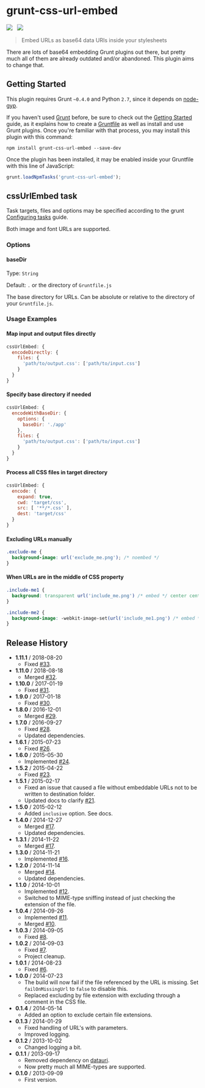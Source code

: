 # grunt-css-url-embed

![](https://badge.fury.io/js/grunt-css-url-embed.svg)&nbsp;&nbsp;
![](https://david-dm.org/mihhail-lapushkin/grunt-css-url-embed.png)

> Embed URLs as base64 data URIs inside your stylesheets

There are lots of base64 embedding Grunt plugins out there, but pretty much all of them are already outdated and/or abandoned. This plugin aims to change that.


## Getting Started
This plugin requires Grunt `~0.4.0` and Python `2.7`, since it depends on [node-gyp](https://github.com/TooTallNate/node-gyp/#installation).

If you haven't used [Grunt](http://gruntjs.com/) before, be sure to check out the [Getting Started](http://gruntjs.com/getting-started) guide, as it explains how to create a [Gruntfile](http://gruntjs.com/sample-gruntfile) as well as install and use Grunt plugins. Once you're familiar with that process, you may install this plugin with this command:

```shell
npm install grunt-css-url-embed --save-dev
```

Once the plugin has been installed, it may be enabled inside your Gruntfile with this line of JavaScript:

```js
grunt.loadNpmTasks('grunt-css-url-embed');
```

## cssUrlEmbed task
Task targets, files and options may be specified according to the grunt [Configuring tasks](http://gruntjs.com/configuring-tasks) guide.

Both image and font URLs are supported.

### Options

#### baseDir

Type: `String`

Default: `.` or the directory of `Gruntfile.js`

The base directory for URLs. Can be absolute or relative to the directory of your `Gruntfile.js`.

### Usage Examples

#### Map input and output files directly

```js
cssUrlEmbed: {
  encodeDirectly: {
    files: {
      'path/to/output.css': ['path/to/input.css']
    }
  }
}
```

#### Specify base directory if needed
```js
cssUrlEmbed: {
  encodeWithBaseDir: {
    options: {
      baseDir: './app'
    },
    files: {
      'path/to/output.css': ['path/to/input.css']
    }
  }
}
```

#### Process all CSS files in target directory
```js
cssUrlEmbed: {
  encode: {
    expand: true,
    cwd: 'target/css',
    src: [ '**/*.css' ],
    dest: 'target/css'
  }
}
```

#### Excluding URLs manually
```css
.exclude-me {
  background-image: url('exclude_me.png'); /* noembed */
}
```

#### When URLs are in the middle of CSS property
```css
.include-me1 {
  background: transparent url('include_me.png') /* embed */ center center no-repeat;
}

.include-me2 {
  background-image: -webkit-image-set(url('include_me1.png') /* embed */ 1x, url('include_me2.png') /* embed */ 2x);
}
```

## Release History
 * **1.11.1** / 2018-08-20
   * Fixed [#33](https://github.com/mihhail-lapushkin/grunt-css-url-embed/issues/33).
 * **1.11.0** / 2018-08-18
   * Merged [#32](https://github.com/mihhail-lapushkin/grunt-css-url-embed/pull/32).
 * **1.10.0** / 2017-01-19
   * Fixed [#31](https://github.com/mihhail-lapushkin/grunt-css-url-embed/pull/31).
 * **1.9.0** / 2017-01-18
   * Fixed [#30](https://github.com/mihhail-lapushkin/grunt-css-url-embed/pull/30).
 * **1.8.0** / 2016-12-01
   * Merged [#29](https://github.com/mihhail-lapushkin/grunt-css-url-embed/pull/29).
 * **1.7.0** / 2016-09-27
   * Fixed [#28](https://github.com/mihhail-lapushkin/grunt-css-url-embed/issues/28).
   * Updated dependencies.
 * **1.6.1** / 2015-07-23
   * Fixed [#26](https://github.com/mihhail-lapushkin/grunt-css-url-embed/issues/26).
 * **1.6.0** / 2015-05-30
   * Implemented [#24](https://github.com/mihhail-lapushkin/grunt-css-url-embed/issues/24).
 * **1.5.2** / 2015-04-22
   * Fixed [#23](https://github.com/mihhail-lapushkin/grunt-css-url-embed/issues/23).
 * **1.5.1** / 2015-02-17
   * Fixed an issue that caused a file without embeddable URLs not to be written to destination folder.
   * Updated docs to clarify [#21](https://github.com/mihhail-lapushkin/grunt-css-url-embed/issues/21).
 * **1.5.0** / 2015-02-12
   * Added `inclusive` option. See docs.
 * **1.4.0** / 2014-12-27
   * Merged [#17](https://github.com/mihhail-lapushkin/grunt-css-url-embed/pull/19).
   * Updated dependencies.
 * **1.3.1** / 2014-11-22
   * Merged [#17](https://github.com/mihhail-lapushkin/grunt-css-url-embed/pull/17).
 * **1.3.0** / 2014-11-21
   * Implemented [#16](https://github.com/mihhail-lapushkin/grunt-css-url-embed/issues/16).
 * **1.2.0** / 2014-11-14
   * Merged [#14](https://github.com/mihhail-lapushkin/grunt-css-url-embed/pull/14).
   * Updated dependencies.
 * **1.1.0** / 2014-10-01
   * Implemented [#12](https://github.com/mihhail-lapushkin/grunt-css-url-embed/issues/12).
   * Switched to MIME-type sniffing instead of just checking the extension of the file.
 * **1.0.4** / 2014-09-26
   * Implemented [#11](https://github.com/mihhail-lapushkin/grunt-css-url-embed/issues/11).
   * Merged [#10](https://github.com/mihhail-lapushkin/grunt-css-url-embed/pull/10).
 * **1.0.3** / 2014-09-05
   * Fixed [#8](https://github.com/mihhail-lapushkin/grunt-css-url-embed/issues/8).
 * **1.0.2** / 2014-09-03
   * Fixed [#7](https://github.com/mihhail-lapushkin/grunt-css-url-embed/issues/7).
   * Project cleanup.
 * **1.0.1** / 2014-08-23
   * Fixed [#6](https://github.com/mihhail-lapushkin/grunt-css-url-embed/issues/6).
 * **1.0.0** / 2014-07-23
   * The build will now fail if the file referenced by the URL is missing. Set `failOnMissingUrl` to `false` to disable this.
   * Replaced excluding by file extension with excluding through a comment in the CSS file.
 * **0.1.4** / 2014-05-14
   * Added an option to exclude certain file extensions.
 * **0.1.3** / 2014-01-29
   * Fixed handling of URL's with parameters.
   * Improved logging.
 * **0.1.2** / 2013-10-02
   * Changed logging a bit.
 * **0.1.1** / 2013-09-17
   * Removed dependency on [datauri](https://github.com/heldr/datauri).
   * Now pretty much all MIME-types are supported.
 * **0.1.0** / 2013-09-09
   * First version.
